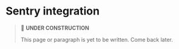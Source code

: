 # Sentry integration

> 🚧 **UNDER CONSTRUCTION**
>
> This page or paragraph is yet to be written. Come back later.